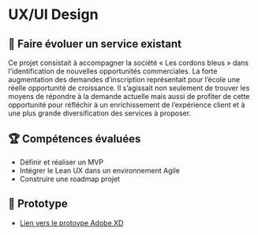 # UX/UI Design

## 📝 Faire évoluer un service existant
Ce projet consistait à accompagner la société « Les cordons bleus » dans l'identification de nouvelles opportunités commerciales. La forte augmentation des demandes d’inscription représentait pour l’école une réelle opportunité de croissance. Il s’agissait non seulement de trouver les moyens de répondre à la demande actuelle mais aussi de profiter de cette opportunité pour réfléchir à un enrichissement de l’expérience client et à une plus grande diversification des services à proposer.

## 🏆 Compétences évaluées 
* Définir et réaliser un MVP
* Intégrer le Lean UX dans un environnement Agile
* Construire une roadmap projet

## 📱 Prototype
* [Lien vers le protoype Adobe XD](https://xd.adobe.com/view/dd89efab-792f-4cc5-944e-ed5d9c02d61d-88da/)
